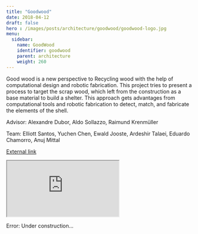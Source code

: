 ```yaml
---
title: "Goodwood"
date: 2018-04-12
draft: false
hero : /images/posts/architecture/goodwood/goodwood-logo.jpg
menu:
  sidebar:
    name: GoodWood
    identifier: goodwood
    parent: architecture
    weight: 260
---
```


Good wood is a new perspective to Recycling wood with the help of computational design and robotic fabrication. This project tries to present a process to target the scrap wood, which left from the construction as a base material to build a shelter. This approach gets advantages from computational tools and robotic fabrication to detect, match, and fabricate the elements of the shell.

Advisor: Alexandre Dubor, Aldo Sollazzo, Raimund Krenmüller

Team: Elliott Santos, Yuchen Chen, Ewald Jooste, Ardeshir Talaei, Eduardo Chamorro, Anuj Mittal

[External link](http://www.iaacblog.com/programs/good-wood-robotic-upcycling/)


<div class="embed-responsive embed-responsive-16by9">
  <iframe class="embed-responsive-item" src="https://player.vimeo.com/video/273892678" allowfullscreen></iframe>
</div>
<div>
	<p>		
	</p>
</div>
<div class="alert alert-danger" role="alert">
	<span class="glyphicon glyphicon-warning-sign" aria-hidden="true"></span>
	<span class="sr-only">Error:</span> 
	Under construction...
</div>